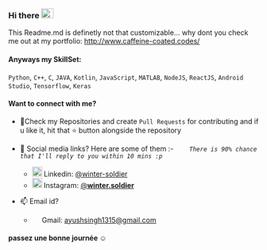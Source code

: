 ### Hi there <img src="https://github.com/deepraj1729/deepraj1729/blob/master/Assets/Hi.gif" height ="20px"  width="25px">

This Readme.md is definetly not that customizable... why dont you check me out at my portfolio: http://www.caffeine-coated.codes/

#### Anyways my SkillSet: 

`Python`, `C++`, `C`, `JAVA`, `Kotlin`, `JavaScript`, `MATLAB`, `NodeJS`, `ReactJS`, `Android Studio`, `Tensorflow`, `Keras`

#### Want to connect with me?
- 📓Check my Repositories and create `Pull Requests` for contributing and if u like it, hit that ⭐ button alongside the repository
- 📱 Social media links? Here are some of them :-  &emsp;&emsp;*`There is 90% chance that I'll reply to you within 10 mins :p`*
  - <img src="https://img.icons8.com/color/50/000000/linkedin.png" height = "20" width = "20"/> Linkedin: [@winter-soldier](https://www.linkedin.com/in/winter-soldier)
  - <img src="https://img.icons8.com/fluent/48/000000/instagram-new.png" height = "20" width = "20"/> Instagram: [@__winter.soldier__](https://www.instagram.com/__winter.soldier__)  
 
- 📫 Email id?
  - <img src="https://img.icons8.com/color/48/000000/gmail.png"  height = "15" width = "16"/> Gmail: [ayushsingh1315@gmail.com](ayushsingh1315@gmail.com)

#### passez une bonne journée ☺️


